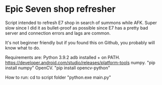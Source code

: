 # Epic Seven shop refresher

Script intended to refresh E7 shop in search of summons while AFK. Super slow since I did it as bullet-proof as possible since E7 has
a pretty bad server and connection errors and lags are common.

It's not beginner friendly but if you found this on Github, you probably will know what to do. 

Requirements are:
Python 3.9.2
adb installed + on PATH. https://developer.android.com/studio/releases/platform-tools
numpy. "pip install numpy"
OpenCV. "pip install opencv-python"

How to run:
cd to script folder
"python.exe main.py" 

